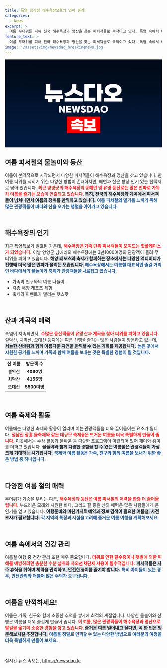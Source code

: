 ```yaml
---
title: 폭염 심각성 해수욕장으로의 인파 증가!
categories:
  - News
excerpt: >
  여름 무더위를 피해 전국 해수욕장과 명산을 찾는 피서객들로 북적이고 있다. 폭염 속에서 바다와 산에서 더위를 식히려는 인파가 몰리며, 다양한 물놀이와 축제가 즐거움을 더하고 있다.
feature_text: >
  여름 무더위를 피해 전국 해수욕장과 명산을 찾는 피서객들로 북적이고 있다. 폭염 속에서 바다와 산에서 더위를 식히려는 인파가 몰리며, 다양한 물놀이와 축제가 즐거움을 더하고 있다.
image: '/assets/img/newsdao_breakingnews.jpg'
---
```


<p><img src="/assets/img/newsdao_breakingnews.jpg" alt="implanttips 속보" /></p>

<h2 data-ke-size="size26">여름 피서철의 물놀이와 등산</h2>

<p data-ke-size="size16">여름이 본격적으로 시작되면서 다양한 피서객들이 해수욕장과 명산을 찾고 있습니다. 한여름 더위를 식히기 위한 다양한 방법이 존재하지만, 해변과 산은 항상 인기 있는 선택지로 남아 있습니다. <b><span style="color: #ee2323;">최근 양양군의 해수욕장과 동해안 및 유명 등산로는 많은 인파로 가득 차 여름을 즐기는 모습이 연출되고 있습니다.</span></b> <b><span style="background-color: #21538527;">특히, 전국의 해수욕장과 계곡에서 피서객들이 넘쳐나면서 여름의 정취를 만끽하고 있습니다.</span></b> <b><span style="color: #1a5490;">여름 피서철의 열기를 느끼기 위해 많은 관광객들이 바다와 산을 오가는 행렬을 이어가고 있습니다.</span></b></p>

<p data-ke-size="size16">&nbsp;</p>

<h2 data-ke-size="size26">해수욕장의 인기</h2>

<p data-ke-size="size16">최근 폭염특보가 발효된 가운데, <b><span style="color: #ee2323;">해수욕장은 가족 단위 피서객들이 모여드는 핫플레이스가 되었습니다.</span></b> 이날 양양군 남애리의 해수욕장에는 3만1000여명의 관광객이 몰려 무더위를 피하고 있습니다. <b><span style="background-color: #21538527;">해양 레포츠와 축제가 함께하는 장소에서는 다양한 액티비티가 진행돼 더욱 많은 인파가 몰리는 모습입니다.</span></b> <b><span style="color: #1a5490;">해수욕장에서는 여름철 대표적인 즐길 거리인 바다에서의 물놀이와 축제가 관광객들을 사로잡고 있습니다.</span></b></p>

<ul>
    <li>가족과 친구와의 여름 나들이</li>
    <li>각종 해양 레포츠 체험</li>
    <li>축제와 이벤트가 열리는 핫스팟</li>
</ul>

<p data-ke-size="size16">&nbsp;</p>

<h2 data-ke-size="size26">산과 계곡의 매력</h2>

<p data-ke-size="size16">폭염이 지속되면서, <b><span style="color: #ee2323;">수많은 등산객들이 유명 산과 계곡을 찾아 더위를 피하고 있습니다.</span></b> 설악산, 치악산, 오대산 등지에는 여름 산행을 즐기는 많은 사람들이 방문하고 있는데, <b><span style="background-color: #21538527;">서늘한 산바람과 함께 아름다운 자연을 만끽할 수 있는 기회를 제공합니다.</span></b> <b><span style="color: #1a5490;">높은 곳에서 시원한 공기를 느끼며 가족과 함께 여름을 보내는 것은 특별한 경험이 될 것입니다.</span></b></p>

<table style="width:100%">
    <tr>
        <td style="text-align: center; height: 17px;"><b>산 이름</b></td>
        <td style="text-align: center; height: 17px;"><b>방문객 수</b></td>
    </tr>
    <tr>
        <td style="text-align: center; height: 17px;"><b>설악산</b></td>
        <td style="text-align: center; height: 17px;"><b>4980명</b></td>
    </tr>
    <tr>
        <td style="text-align: center; height: 17px;"><b>치악산</b></td>
        <td style="text-align: center; height: 17px;"><b>4155명</b></td>
    </tr>
    <tr>
        <td style="text-align: center; height: 17px;"><b>오대산</b></td>
        <td style="text-align: center; height: 17px;"><b>5500여명</b></td>
    </tr>
</table>

<p data-ke-size="size16">&nbsp;</p>

<h2 data-ke-size="size26">여름 축제와 활동</h2>

<p data-ke-size="size16">여름에는 다양한 축제와 활동이 열리며 이는 관광객들을 더욱 끌어들이는 요소가 됩니다. <b><span style="color: #ee2323;">정남진 장흥 물축제와 같은 대규모 축제들은 뜨거운 여름을 더욱 특별하게 만들어 줍니다.</span></b> 이곳에서는 수상 활동과 물싸움 등 다양한 프로그램이 마련되어 있어 재미와 흥미를 더하고 있습니다. <b><span style="background-color: #21538527;">물놀이와 함께 다양한 경험을 할 수 있는 여름철은 관광객들이 가장 크게 기대하는 시기입니다.</span></b> <b><span style="color: #1a5490;">축제와 여름 활동은 가족, 친구와 함께 여름을 보내기 위한 좋은 방법 중 하나입니다.</span></b></p>

<p data-ke-size="size16">&nbsp;</p>

<h2 data-ke-size="size26">다양한 여름 철의 매력</h2>

<p data-ke-size="size16">무더위가 기승을 부리는 여름, <b><span style="color: #ee2323;">해수욕장과 등산은 여름 피서철의 매력을 한층 더 끌어올립니다.</span></b> 부드러운 모래와 시원한 바다, 그리고 질 좋은 산의 매력은 많은 사람들에게 큰 인기를 얻고 있습니다. <b><span style="background-color: #21538527;">여행준비와 마찬가지로 예약과 정보 검색이 필요한 여름철, 사전 조사가 필요합니다.</span></b> <b><span style="color: #1a5490;">각 지역의 특징과 시설을 고려해 즐거운 여름 여행을 계획해보세요.</span></b></p>

<p data-ke-size="size16">&nbsp;</p>

<h2 data-ke-size="size26">여름 속에서의 건강 관리</h2>

<p data-ke-size="size16">여름철 여행 중 건강 관리 또한 매우 중요합니다. <b><span style="color: #ee2323;">더위로 인한 탈수증이나 햇볕에 의한 피해를 예방하려면 충분한 수분 섭취와 자외선 차단제 사용이 필수적입니다.</span></b> <b><span style="background-color: #21538527;">피서객들은 자주 휴식을 취하며 체력을 관리하고, 안전한 놀이를 즐겨야 합니다.</span></b> <b><span style="color: #1a5490;">특히 아이들이 있는 경우, 안전관리와 더불어 많은 주의가 요구됩니다.</span></b></p>

<p data-ke-size="size16">&nbsp;</p>

<h2 data-ke-size="size26">여름을 만끽하세요!</h2>

<p data-ke-size="size16">여름은 가족, 친구와 함께 소중한 추억을 쌓기에 최적의 계절입니다. 다양한 물놀이와 산행은 여름을 더욱 즐겁게 만들어 줍니다. <b><span style="color: #ee2323;">이 여름, 많은 관광객들이 해수욕장과 명산으로 발길을 옮기며 소중한 경험을 쌓고 있습니다.</span></b> <b><span style="background-color: #21538527;">즐거운 여름 털어내고 싶다면, 꼭 한 번은 방문해보시길 추천합니다.</span></b> <b><span style="color: #1a5490;">여름을 정말로 만끽할 수 있는 다양한 방법으로 여러분의 여정을 더욱 특별하게 만들어 보세요.</span></b></p>  

<p data-ke-size="size16">&nbsp;</p>
실시간 뉴스 속보는, <a href="https://newsdao.kr" rel="dofollow">https://newsdao.kr</a>


